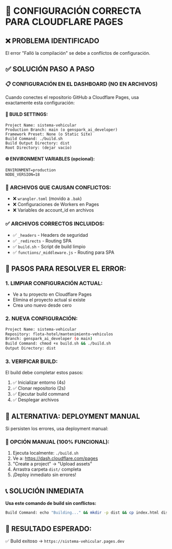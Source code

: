 # 🚀 CONFIGURACIÓN CORRECTA PARA CLOUDFLARE PAGES

## ❌ PROBLEMA IDENTIFICADO
El error "Falló la compilación" se debe a conflictos de configuración. 

## ✅ SOLUCIÓN PASO A PASO

### 📋 CONFIGURACIÓN EN EL DASHBOARD (NO EN ARCHIVOS)

Cuando conectes el repositorio GitHub a Cloudflare Pages, usa exactamente esta configuración:

#### 🔧 BUILD SETTINGS:
```
Project Name: sistema-vehicular
Production Branch: main (o genspark_ai_developer)
Framework Preset: None (o Static Site)
Build Command: ./build.sh
Build Output Directory: dist
Root Directory: (dejar vacío)
```

#### 🌐 ENVIRONMENT VARIABLES (opcional):
```
ENVIRONMENT=production
NODE_VERSION=18
```

### 🚫 ARCHIVOS QUE CAUSAN CONFLICTOS:
- ❌ `wrangler.toml` (movido a `.bak`)
- ❌ Configuraciones de Workers en Pages
- ❌ Variables de account_id en archivos

### ✅ ARCHIVOS CORRECTOS INCLUIDOS:
- ✅ `_headers` - Headers de seguridad
- ✅ `_redirects` - Routing SPA
- ✅ `build.sh` - Script de build limpio
- ✅ `functions/_middleware.js` - Routing para SPA

## 🎯 PASOS PARA RESOLVER EL ERROR:

### 1. LIMPIAR CONFIGURACIÓN ACTUAL:
- Ve a tu proyecto en Cloudflare Pages
- Elimina el proyecto actual si existe
- Crea uno nuevo desde cero

### 2. NUEVA CONFIGURACIÓN:
```bash
Project Name: sistema-vehicular
Repository: flota-hotel/mantenimiento-vehiculos
Branch: genspark_ai_developer (o main)
Build Command: chmod +x build.sh && ./build.sh
Output Directory: dist
```

### 3. VERIFICAR BUILD:
El build debe completar estos pasos:
1. ✅ Inicializar entorno (4s)
2. ✅ Clonar repositorio (2s) 
3. ✅ Ejecutar build command
4. ✅ Desplegar archivos

## 🔄 ALTERNATIVA: DEPLOYMENT MANUAL

Si persisten los errores, usa deployment manual:

### 📁 OPCIÓN MANUAL (100% FUNCIONAL):
1. Ejecuta localmente: `./build.sh`
2. Ve a: https://dash.cloudflare.com/pages
3. "Create a project" → "Upload assets"
4. Arrastra carpeta `dist/` completa
5. ¡Deploy inmediato sin errores!

## 📞 SOLUCIÓN INMEDIATA

**Usa este comando de build sin conflictos:**
```bash
Build Command: echo "Building..." && mkdir -p dist && cp index.html dist/ && cp -r static dist/ 2>/dev/null || echo "Static copied" && cp _headers _redirects dist/ 2>/dev/null || echo "Config copied"
```

## 🎯 RESULTADO ESPERADO:
✅ Build exitoso → `https://sistema-vehicular.pages.dev`